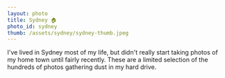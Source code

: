 ```yaml
---
layout: photo
title: Sydney 🏠
photo_id: sydney
thumb: /assets/sydney/sydney-thumb.jpeg
---
```


I've lived in Sydney most of my life, but didn't really start taking photos of my home town until fairly recently. These are a limited selection of the hundreds of photos gathering dust in my hard drive.
